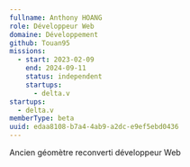```yaml
---
fullname: Anthony HOANG
role: Développeur Web
domaine: Développement
github: Touan95
missions:
  - start: 2023-02-09
    end: 2024-09-11
    status: independent
    startups:
      - delta.v
startups:
  - delta.v
memberType: beta
uuid: edaa8108-b7a4-4ab9-a2dc-e9ef5ebd0436
---
```

Ancien géomètre reconverti développeur Web